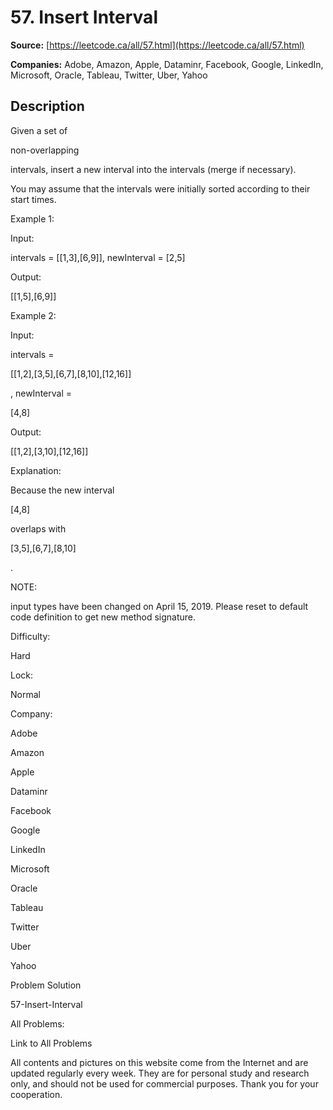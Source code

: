 # 57. Insert Interval

**Source:** [https://leetcode.ca/all/57.html](https://leetcode.ca/all/57.html)

**Companies:** Adobe, Amazon, Apple, Dataminr, Facebook, Google, LinkedIn, Microsoft, Oracle, Tableau, Twitter, Uber, Yahoo

## Description

Given a set of

non-overlapping

intervals, insert a new interval into the intervals
        (merge if necessary).

You may assume that the intervals were initially sorted according to their start times.

Example 1:

Input:

intervals = [[1,3],[6,9]], newInterval = [2,5]

Output:

[[1,5],[6,9]]

Example 2:

Input:

intervals =

[[1,2],[3,5],[6,7],[8,10],[12,16]]

, newInterval =

[4,8]

Output:

[[1,2],[3,10],[12,16]]

Explanation:

Because the new interval

[4,8]

overlaps with

[3,5],[6,7],[8,10]

.

NOTE:

input types have been changed on April 15, 2019. Please reset to
        default code definition to get new method signature.

Difficulty:

Hard

Lock:

Normal

Company:

Adobe

Amazon

Apple

Dataminr

Facebook

Google

LinkedIn

Microsoft

Oracle

Tableau

Twitter

Uber

Yahoo

Problem Solution

57-Insert-Interval

All Problems:

Link to All Problems

All contents and pictures on this website come from the Internet and are updated regularly every week. They are for personal study and research only, and should not be used for commercial purposes. Thank you for your cooperation.


